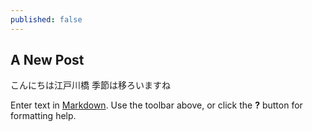 ```yaml
---
published: false
---
```

## A New Post
こんにちは江戸川橋
季節は移ろいますね


Enter text in [Markdown](http://daringfireball.net/projects/markdown/). Use the toolbar above, or click the **?** button for formatting help.